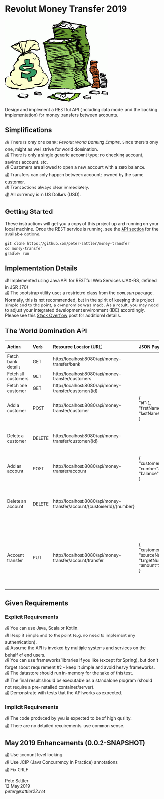 # Revolut Money Transfer 2019
![Money Stack](https://github.com/peter-sattler/money-transfer/blob/master/img/money-stack.gif)

Design and implement a RESTful API (including data model and the backing implementation) for money transfers between accounts.

## Simplifications

:moneybag: There is only one bank: _Revolut World Banking Empire_. Since there's only one, might as well strive for world domination.  
:moneybag: There is only a single generic account type; no checking account, savings account, etc.  
:moneybag: Customers are allowed to open a new account with a zero balance.  
:moneybag: Transfers can only happen between accounts owned by the same customer.  
:moneybag: Transactions always clear immediately.  
:moneybag: All currency is in US Dollars (USD). 

## Getting Started

These instructions will get you a copy of this project up and running on your local machine. Once the REST service is running, see the [API section](#the-world-domination-api) for the available options.

```text
git clone https://github.com/peter-sattler/money-transfer
cd money-transfer
gradlew run
```

## Implementation Details

:moneybag: Implemented using Java API for RESTful Web Services (JAX-RS, defined in JSR 370)  
:moneybag: The bootstrap utility uses a restricted class from the _com.sun_ package. Normally, this is not recommended, but in the spirit of keeping this project simple and to the point, a compromise was made. As a result, you may need to adjust your integrated development environment (IDE) accordingly. Please see this [Stack Overflow](https://stackoverflow.com/questions/41099332/java-httpserver-error-access-restriction-the-type-httpserver-is-not-api) post for additional details.

## The World Domination API

Action              | Verb   | Resource Locator (URL)                                    | JSON Payload               | Status Codes
:-----------------  |:------ | :-------------------------------------------------------- | :------------------------- | :------------
Fetch bank details  | GET    | http://localhost:8080/api/money-transfer/bank             |                            | 200 (Success)
Fetch all customers | GET    | http://localhost:8080/api/money-transfer/customers        |                            | 200 (Success)
Fetch one customer  | GET    | http://localhost:8080/api/money-transfer/customer/{id}    |                            | 200 (Success)
Add a customer      | POST   | http://localhost:8080/api/money-transfer/customer         | {<br/>"id":1,<br/>"firstName":"Barb",<br/>"lastName":"Wire"<br/>} | 201 (Success)<br/>409 (Customer exists)
Delete a customer   | DELETE | http://localhost:8080/api/money-transfer/customer/{id}    |                            | 204 (Success)<br/>404 (Non-existent customer)
Add an account      | POST   | http://localhost:8080/api/money-transfer/account          | {<br/>"customerId":1,<br/>"number":123,<br/>"balance":100.25<br/>} | 201 (Success)<br/>409 (Account exists)
Delete an account   | DELETE | http://localhost:8080/api/money-transfer/account/{customerId}/{number} |               | 204 (Success)<br/>404 (Non-existent customer or account)
Account transfer    | PUT    | http://localhost:8080/api/money-transfer/account/transfer | {<br/>"customerId":1,<br/>"sourceNumber":123,<br/>"targetNumber":234,<br/>"amount":50<br/>} | 200 (Success)<br/>404 (Non-existent customer, source or target account)<br/>409 (Invalid amount)

## Given Requirements

### Explicit Requirements

:moneybag: You can use Java, Scala or Kotlin.  
:moneybag: Keep it simple and to the point (e.g. no need to implement any authentication).  
:moneybag: Assume the API is invoked by multiple systems and services on the behalf of end users.  
:moneybag: You can use frameworks/libraries if you like (except for Spring), but don't forget about requirement #2 - keep it simple and avoid heavy frameworks.  
:moneybag: The datastore should run in-memory for the sake of this test.  
:moneybag: The final result should be executable as a standalone program (should not require a pre-installed container/server).  
:moneybag: Demonstrate with tests that the API works as expected.

### Implicit Requirements

:moneybag: The code produced by you is expected to be of high quality.  
:moneybag: There are no detailed requirements, use common sense.

## May 2019 Enhancements (0.0.2-SNAPSHOT)
:moneybag: Use account level locking  
:moneybag: Use JCIP (Java Concurrency In Practice) annotations  
:moneybag: Fix CRLF  

Pete Sattler   
12 May 2019  
_peter@sattler22.net_  
